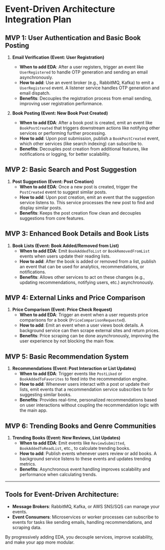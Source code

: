 # Event-Driven Architecture Integration Plan

## **MVP 1: User Authentication and Basic Book Posting**
1. **Email Verification (Event: User Registration)**
    - **When to add EDA**: After a user registers, trigger an event like `UserRegistered` to handle OTP generation and sending an email asynchronously.
    - **How to add**: Use an event broker (e.g., RabbitMQ, Kafka) to emit a `UserRegistered` event. A listener service handles OTP generation and email dispatch.
    - **Benefits**: Decouples the registration process from email sending, improving user registration performance.

2. **Book Posting (Event: New Book Post Created)**
    - **When to add EDA**: After a book post is created, emit an event like `BookPostCreated` that triggers downstream actions like notifying other services or performing further processing.
    - **How to add**: Upon post submission, publish a `BookPostCreated` event, which other services (like search indexing) can subscribe to.
    - **Benefits**: Decouples post creation from additional features, like notifications or logging, for better scalability.

## **MVP 2: Basic Search and Post Suggestion**
1. **Post Suggestion (Event: Post Creation)**
    - **When to add EDA**: Once a new post is created, trigger the `PostCreated` event to suggest similar posts.
    - **How to add**: Upon post creation, emit an event that the suggestion service listens to. This service processes the new post to find and display similar posts.
    - **Benefits**: Keeps the post creation flow clean and decouples suggestions from core features.

## **MVP 3: Enhanced Book Details and Book Lists**
1. **Book Lists (Event: Book Added/Removed from List)**
    - **When to add EDA**: Emit `BookAddedToList` or `BookRemovedFromList` events when users update their reading lists.
    - **How to add**: After the book is added or removed from a list, publish an event that can be used for analytics, recommendations, or notifications.
    - **Benefits**: Allows other services to act on these changes (e.g., updating recommendations, notifying users, etc.) asynchronously.

## **MVP 4: External Links and Price Comparison**
1. **Price Comparison (Event: Price Check Request)**
    - **When to add EDA**: Trigger an event when a user requests price comparisons for a book (`PriceComparisonRequested`).
    - **How to add**: Emit an event when a user views book details. A background service can then scrape external sites and return prices.
    - **Benefits**: Price scraping can be done asynchronously, improving the user experience by not blocking the main flow.

## **MVP 5: Basic Recommendation System**
1. **Recommendations (Event: Post Interaction or List Updates)**
    - **When to add EDA**: Trigger events like `PostLiked` or `BookAddedToFavorites` to feed into the recommendation engine.
    - **How to add**: Whenever users interact with a post or update their lists, emit events that a recommendation service subscribes to for suggesting similar books.
    - **Benefits**: Provides real-time, personalized recommendations based on user interactions without coupling the recommendation logic with the main app.

## **MVP 6: Trending Books and Genre Communities**
1. **Trending Books (Event: New Reviews, List Updates)**
    - **When to add EDA**: Emit events like `ReviewSubmitted`, `BookAddedToReadList`, etc., to calculate trending books.
    - **How to add**: Publish events whenever users review or add books. A background service listens to these events and updates trending metrics.
    - **Benefits**: Asynchronous event handling improves scalability and performance when calculating trends.

---

## Tools for Event-Driven Architecture:
- **Message Brokers**: RabbitMQ, Kafka, or AWS SNS/SQS can manage your events.
- **Event Consumers**: Microservices or worker processes can subscribe to events for tasks like sending emails, handling recommendations, and scraping data.

By progressively adding EDA, you decouple services, improve scalability, and make your app more modular.
